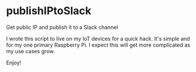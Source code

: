 # publishIPtoSlack
Get public IP and publish it to a Slack channel

I wrote this script to live on my IoT devices for a quick hack.  It's simple and for my one primary Raspberry Pi.  I expect this will get more complicated as my use cases grow.

Enjoy!
